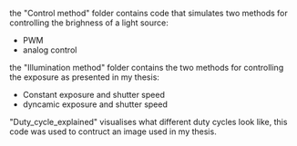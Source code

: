 the "Control method" folder contains code that simulates two methods for controlling the brighness of a light source:
- PWM
- analog control

the "Illumination method" folder contains the two methods for controlling the exposure as presented in my thesis:
- Constant exposure and shutter speed
- dyncamic exposure and shutter speed

"Duty_cycle_explained" visualises what different duty cycles look like, this code was used to contruct an image used in my thesis.
